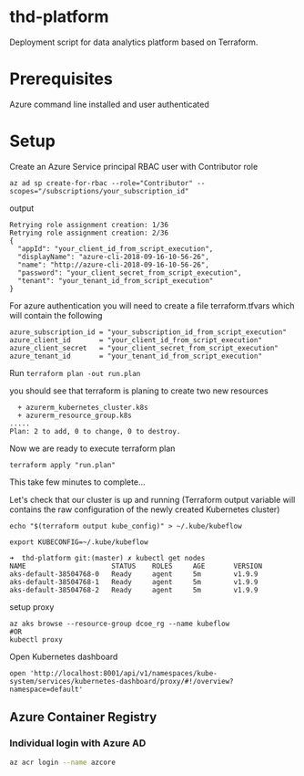 # thd-platform

Deployment script for data analytics platform based on Terraform. 

# Prerequisites

Azure command line installed and user authenticated

# Setup

Create an Azure Service principal RBAC user with Contributor role 
```
az ad sp create-for-rbac --role="Contributor" --scopes="/subscriptions/your_subscription_id"
```
output
```
Retrying role assignment creation: 1/36
Retrying role assignment creation: 2/36
{
  "appId": "your_client_id_from_script_execution",
  "displayName": "azure-cli-2018-09-16-10-56-26",
  "name": "http://azure-cli-2018-09-16-10-56-26",
  "password": "your_client_secret_from_script_execution",
  "tenant": "your_tenant_id_from_script_execution"
}
```

For azure authentication you will need to create a file terraform.tfvars which will contain the following 

```
azure_subscription_id = "your_subscription_id_from_script_execution"
azure_client_id       = "your_client_id_from_script_execution"
azure_client_secret   = "your_client_secret_from_script_execution"
azure_tenant_id       = "your_tenant_id_from_script_execution"
```

Run 
`terraform plan -out run.plan`

you should see that terraform is planing to create two new resources

```
  + azurerm_kubernetes_cluster.k8s
  + azurerm_resource_group.k8s
.....
Plan: 2 to add, 0 to change, 0 to destroy.
```

Now we are ready to execute terraform plan

```
terraform apply "run.plan"
```

This take few minutes to complete...

Let's check that our cluster is up and running (Terraform output variable will contains the raw configuration of the newly created Kubernetes cluster)

```
echo "$(terraform output kube_config)" > ~/.kube/kubeflow

export KUBECONFIG=~/.kube/kubeflow

➜  thd-platform git:(master) ✗ kubectl get nodes
NAME                     STATUS    ROLES     AGE       VERSION
aks-default-38504768-0   Ready     agent     5m        v1.9.9
aks-default-38504768-1   Ready     agent     5m        v1.9.9
aks-default-38504768-2   Ready     agent     5m        v1.9.9

```


setup proxy 
```
az aks browse --resource-group dcoe_rg --name kubeflow
#OR
kubectl proxy
```

Open Kubernetes dashboard

```
open 'http://localhost:8001/api/v1/namespaces/kube-system/services/kubernetes-dashboard/proxy/#!/overview?namespace=default'
```


## Azure Container Registry

### Individual login with Azure AD

```bash
az acr login --name azcore
```

